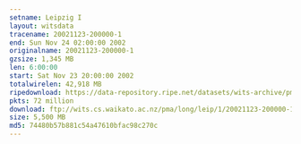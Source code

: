 ```yaml
---
setname: Leipzig I
layout: witsdata
tracename: 20021123-200000-1
end: Sun Nov 24 02:00:00 2002
originalname: 20021123-200000-1
gzsize: 1,345 MB
len: 6:00:00
start: Sat Nov 23 20:00:00 2002
totalwirelen: 42,918 MB
ripedownload: https://data-repository.ripe.net/datasets/wits-archive/pma/long/leip/1/20021123-200000-1.gz
pkts: 72 million
download: ftp://wits.cs.waikato.ac.nz/pma/long/leip/1/20021123-200000-1.gz
size: 5,500 MB
md5: 74480b57b881c54a47610bfac98c270c
---
```

